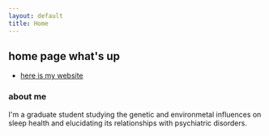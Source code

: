 ```yaml
---
layout: default
title: Home
---
```


## home page what's up

- [here is my website](https://www.claire-morrison.com)

### about me

I'm a graduate student studying the genetic and environmetal influences on sleep health and elucidating its relationships with psychiatric disorders. 
